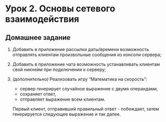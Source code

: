 # Урок 2. Основы сетевого взаимодействия

## Домашнее задание

1. Добавить в приложение рассылки даты/времени возможность отправлять клиентам произвольные сообщения из консоли сервера;

2. Добавить в приложение чата возможность устанавливать клиентам свой никнейм при подключении к серверу;

3. *(дополнительно)* Реализовать игру “Математика на скорость”:
    - сервер генерирует случайное выражение с двумя операндами,
    - сохраняет ответ,
    - отправляет выражение всем клиентам.

    Первый клиент, отправивший правильный ответ - побеждает, затем генерируется следующее выражение и так далее.
